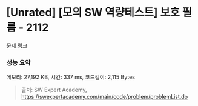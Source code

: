 # [Unrated] [모의 SW 역량테스트] 보호 필름 - 2112 

[문제 링크](https://swexpertacademy.com/main/code/problem/problemDetail.do?contestProbId=AV5V1SYKAaUDFAWu) 

### 성능 요약

메모리: 27,192 KB, 시간: 337 ms, 코드길이: 2,115 Bytes



> 출처: SW Expert Academy, https://swexpertacademy.com/main/code/problem/problemList.do